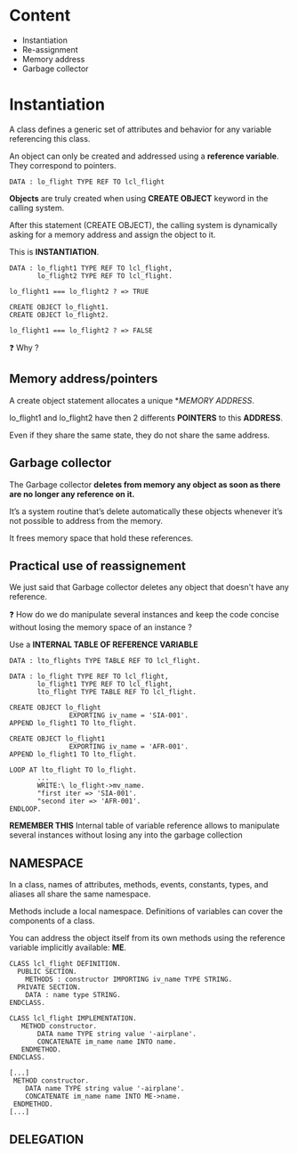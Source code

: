 # Content

- Instantiation
- Re-assignment
- Memory address
- Garbage collector

# Instantiation
A class defines a generic set of attributes and behavior for any variable referencing this class.

An object can only be created and addressed using a **reference variable**. They correspond to pointers.
```
DATA : lo_flight TYPE REF TO lcl_flight
```
**Objects** are truly created when using **CREATE OBJECT** keyword in the calling system. 

After this statement (CREATE OBJECT), the calling system is dynamically asking for a memory address and assign the object to it.

This is **INSTANTIATION**.

```
DATA : lo_flight1 TYPE REF TO lcl_flight,
       lo_flight2 TYPE REF TO lcl_flight.
       
lo_flight1 === lo_flight2 ? => TRUE

CREATE OBJECT lo_flight1.
CREATE OBJECT lo_flight2.

lo_flight1 === lo_flight2 ? => FALSE
```

:question: Why ?

## Memory address/pointers

A create object statement allocates a unique **MEMORY ADDRESS*.

lo_flight1 and lo_flight2 have then 2 differents **POINTERS** to this **ADDRESS**.

Even if they share the same state, they do not share the same address.

## Garbage collector

The Garbage collector **deletes from memory any object as soon as there are no longer any reference on it.** 

It’s a system routine that’s delete automatically these objects whenever it’s not possible to address from the memory. 

It frees memory space that hold these references.

## Practical use of reassignement

We just said that Garbage collector deletes any object that doesn't have any reference.

:question: How do we do manipulate several instances and keep the code concise without losing the memory space of an instance ?

Use a **INTERNAL TABLE OF REFERENCE VARIABLE**

```
DATA : lto_flights TYPE TABLE REF TO lcl_flight.
```

```
DATA : lo_flight TYPE REF TO lcl_flight,
       lo_flight1 TYPE REF TO lcl_flight,
       lto_flight TYPE TABLE REF TO lcl_flight.

CREATE OBJECT lo_flight
               EXPORTING iv_name = 'SIA-001'.
APPEND lo_flight1 TO lto_flight.

CREATE OBJECT lo_flight1
               EXPORTING iv_name = 'AFR-001'.
APPEND lo_flight1 TO lto_flight.

LOOP AT lto_flight TO lo_flight.
       ...
       WRITE:\ lo_flight->mv_name.
       "first iter => 'SIA-001'.
       "second iter => 'AFR-001'.
ENDLOOP.
```
**REMEMBER THIS** Internal table of variable reference allows to manipulate several instances without losing any into the garbage collection

## NAMESPACE

In a class, names of attributes, methods, events, constants, types, and aliases all share the same namespace.

Methods include a local namespace. Definitions of variables can cover the components of a class.

You can address the object itself from its own methods using the reference variable implicitly available: **ME**.

```
CLASS lcl_flight DEFINITION.
  PUBLIC SECTION.
    METHODS : constructor IMPORTING iv_name TYPE STRING.
  PRIVATE SECTION.
    DATA : name type STRING.
ENDCLASS.

CLASS lcl_flight IMPLEMENTATION.
   METHOD constructor.
       DATA name TYPE string value '-airplane'.
       CONCATENATE im_name name INTO name. 
   ENDMETHOD.
ENDCLASS.
```
```
[...]
 METHOD constructor.
    DATA name TYPE string value '-airplane'.
    CONCATENATE im_name name INTO ME->name. 
 ENDMETHOD.
[...]
```

## DELEGATION
